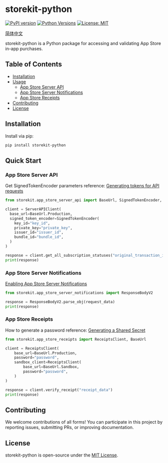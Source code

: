 # storekit-python

[![PyPI version](https://badge.fury.io/py/storekit-python.svg)](https://badge.fury.io/py/storekit-python)
[![Python Versions](https://img.shields.io/pypi/pyversions/storekit-python.svg)](https://pypi.python.org/pypi/storekit-python/)
[![License: MIT](https://img.shields.io/badge/License-MIT-yellow.svg)](https://opensource.org/licenses/MIT)

[简体中文](https://github.com/xiachufang/storekit-python/blob/main/README_zh.md)

storekit-python is a Python package for accessing and validating App Store in-app purchases.

## Table of Contents

- [Installation](#installation)
- [Usage](#usage)
    - [App Store Server API](#app-store-server-api)
    - [App Store Server Notifications](#app-store-server-notifications)
    - [App Store Receipts](#app-store-receipts)
- [Contributing](#contributing)
- [License](#license)

## Installation

Install via pip:

```bash
pip install storekit-python
```

## Quick Start

### App Store Server API

Get SignedTokenEncoder parameters reference: [Generating tokens for API requests](https://developer.apple.com/documentation/appstoreserverapi/generating_tokens_for_api_requests)

```python
from storekit.app_store_server_api import BaseUrl, SignedTokenEncoder, ServerAPIClient

client = ServerAPIClient(
  base_url=BaseUrl.Production,
  signed_token_encoder=SignedTokenEncoder(
    key_id="key_id",
    private_key="private_key",
    issuer_id="issuer_id",
    bundle_id="bundle_id",
  )
)

response = client.get_all_subscription_statuses("original_transaction_id")
print(response)
```

### App Store Server Notifications

[Enabling App Store Server Notifications](https://developer.apple.com/documentation/appstoreservernotifications/enabling_app_store_server_notifications)

```python
from storekit.app_store_server_notifications import ResponseBodyV2

response = ResponseBodyV2.parse_obj(request_data)
print(response)
```

### App Store Receipts

How to generate a password reference: [Generating a Shared Secret](https://developer.apple.com/help/app-store-connect/configure-in-app-purchase-settings/generate-a-shared-secret-to-verify-receipts)

```python
from storekit.app_store_receipts import ReceiptsClient, BaseUrl

client = ReceiptsClient(
    base_url=BaseUrl.Production,
    password="password",
    sandbox_client=ReceiptsClient(
        base_url=BaseUrl.Sandbox,
        password="password",
    )
)

response = client.verify_receipt("receipt_data")
print(response)
```

## Contributing

We welcome contributions of all forms! You can participate in this project by reporting issues, submitting PRs, or improving documentation.

## License

storekit-python is open-source under the [MIT License](https://github.com/xiachufang/storekit-python/blob/main/LICENSE).
